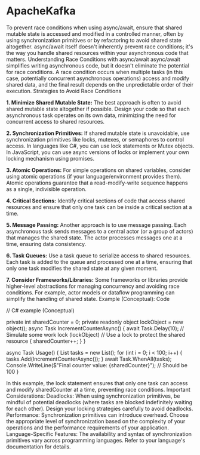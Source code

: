 # ApacheKafka


To prevent race conditions when using async/await, ensure that shared mutable state is accessed and modified in a controlled manner, often by using synchronization primitives or by refactoring to avoid shared state altogether. async/await itself doesn't inherently prevent race conditions; it's the way you handle shared resources within your asynchronous code that matters. 
Understanding Race Conditions with async/await
async/await simplifies writing asynchronous code, but it doesn't eliminate the potential for race conditions. A race condition occurs when multiple tasks (in this case, potentially concurrent asynchronous operations) access and modify shared data, and the final result depends on the unpredictable order of their execution. 
Strategies to Avoid Race Conditions

**1. Minimize Shared Mutable State:**
The best approach is often to avoid shared mutable state altogether if possible. Design your code so that each asynchronous task operates on its own data, minimizing the need for concurrent access to shared resources.

**2. Synchronization Primitives:**
If shared mutable state is unavoidable, use synchronization primitives like locks, mutexes, or semaphores to control access.
In languages like C#, you can use lock statements or Mutex objects.
In JavaScript, you can use async versions of locks or implement your own locking mechanism using promises.

**3. Atomic Operations:**
For simple operations on shared variables, consider using atomic operations (if your language/environment provides them). Atomic operations guarantee that a read-modify-write sequence happens as a single, indivisible operation.

**4. Critical Sections:**
Identify critical sections of code that access shared resources and ensure that only one task can be inside a critical section at a time.

**5. Message Passing:**
Another approach is to use message passing. Each asynchronous task sends messages to a central actor (or a group of actors) that manages the shared state. The actor processes messages one at a time, ensuring data consistency.

**6. Task Queues:**
Use a task queue to serialize access to shared resources. Each task is added to the queue and processed one at a time, ensuring that only one task modifies the shared state at any given moment.

**7. Consider Frameworks/Libraries:**
Some frameworks or libraries provide higher-level abstractions for managing concurrency and avoiding race conditions. For example, actor models or dataflow programming can simplify the handling of shared state. 
Example (Conceptual):
Code

// C# example (Conceptual)

private int sharedCounter = 0;
private readonly object lockObject = new object();
async Task IncrementCounterAsync()
{
    await Task.Delay(10); // Simulate some work
    lock (lockObject) // Use a lock to protect the shared resource
    {
        sharedCounter++;
    }
}


async Task Usage()
{
    List<Task> tasks = new List<Task>();
    for (int i = 0; i < 100; i++)
    {
        tasks.Add(IncrementCounterAsync());
    }
    await Task.WhenAll(tasks);
    Console.WriteLine($"Final counter value: {sharedCounter}"); // Should be 100
}

In this example, the lock statement ensures that only one task can access and modify sharedCounter at a time, preventing race conditions. 
Important Considerations:
Deadlocks:
When using synchronization primitives, be mindful of potential deadlocks (where tasks are blocked indefinitely waiting for each other). Design your locking strategies carefully to avoid deadlocks.
Performance:
Synchronization primitives can introduce overhead. Choose the appropriate level of synchronization based on the complexity of your operations and the performance requirements of your application.
Language-Specific Features:
The availability and syntax of synchronization primitives vary across programming languages. Refer to your language's documentation for details. 
